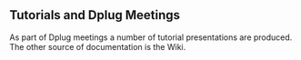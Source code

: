 &nbsp;

## Tutorials and Dplug Meetings

As part of Dplug meetings a number of tutorial presentations are produced. The other source of documentation is the Wiki.

&nbsp;